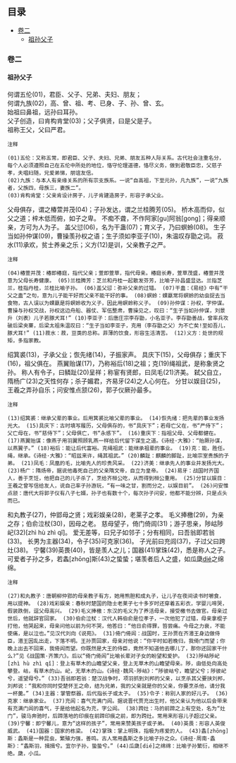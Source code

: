 目录
-----------

<!-- @import "[TOC]" {cmd="toc" depthFrom=1 depthTo=6 orderedList=false} -->
<!-- code_chunk_output -->

* [卷二](#卷二)
	* [祖孙父子](#祖孙父子)

<!-- /code_chunk_output -->

### 卷二

#### 祖孙父子
何谓五伦(01)，君臣、父子、兄弟、夫妇、朋友；  
何谓九族(02)，高、曾、祖、考、已身、子、孙、曾、玄。  
始祖曰鼻祖，远孙曰耳孙。  
父子创造，曰肯构肯堂(03)；父子俱贤，曰是父是子。  
祖称王父，父曰严君。

```
注释

(01)五伦：又称五常，即君臣、父子、夫妇、兄弟、朋友五种人际关系。古代社会注重名分，每个人必须遵照自己在五伦中所处的地位，恪守伦理道德，恪尽义务，做到君敬臣忠，父慈子孝，夫唱妇随，兄爱弟悌，朋谊友信。
(02)九族：与本人有亲缘关系的所有宗支族系。一说“自高祖，下至元孙，凡九族”，一说“九族者，父族四，母族三，妻族二”。
(03)肯构肯堂：父亲肯设计房子，儿子肯建造房子，形容子承父业。
```
父母俱存，谓之椿萱并茂(04)；子孙发达，谓之兰桂腾芳(05)。 桥木高而仰，似父之道；梓木低而俯，如子之卑。 不痴不聋，不作阿家[gu]阿翁[gong]；得亲顺亲，方可为人为子。 盖父愆(06)，名为干蛊(07)；育义子，乃曰螟蛉(08)。 生子当如孙仲谋(09)，曹操羡孙权之语；生子须如李亚子(10)，朱温叹存勖之词。 菽水(11)承欢，贫士养亲之乐；义方(12)是训，父亲教子之严。

```
注释

(04)椿萱并茂：椿即椿庭，指代父亲；萱即萱草，指代母亲。椿庭长寿，萱草茂盛，椿萱并茂意为父母长寿健康。 (05)兰桂腾芳：芝兰和丹桂一起散发芬芳，比喻子孙昌盛显达。兰指芝兰，桂指丹桂，兰桂比喻子孙。 (06)盖父愆：弥补父亲的过错。 (07)干蛊：《易经》中有“干父之蛊”之句，意为儿子能干好而父亲不能干好的事。 (08)螟蛉：蜾蠃常将螟蛉的幼虫捉去当食物，古人误以为蜾蠃是将螟蛉收为义子，因此用螟蛉称义子。 (09)孙仲谋：孙权，字仲谋。曹操与孙权交战，孙权这边舟船、器仗、军伍整肃，曹操见之，叹曰：“生子当如孙仲谋，刘景升（刘表）儿子若豚犬耳!” (10)李亚子：后唐庄宗李存勖，小名亚子。李存勖善战，曾率兵攻破后梁夹寨，后梁太祖朱温叹曰：“生子当如李亚子，克用（李存勖之父）为不亡矣!至如吾儿，豚犬耳!” (11)菽水：菽，豆类的总称。菲薄的饮食，形容生活清苦。 (12)义方：处世的规矩，多指家教。
```
绍箕裘(13)，子承父业；恢先绪(14)，子振家声。 具庆下(15)，父母俱存；重庆下(16)，祖父俱在。 燕翼贻谋(17)，乃称裕后(18)之祖；克(19)绳祖武，是称象贤之孙。 称人有令子，曰鳞趾(20)呈祥；称宦有贤郎，曰凤毛(21)济美。 弑父自立，隋杨广(23)之天性何存；杀子媚君，齐易牙(24)之人心何在。 分甘以娱目(25)，王羲之弄孙自乐；问安惟点颔(26)，郭子仪厥孙最多。

```
注释

(13)绍箕裘：继承父辈的事业。后用箕裘比喻父辈的事业。 (14)恢先绪：把先辈的事业发扬光大。 (15)具庆下：古时填写履历，父母俱存的，书“具庆下”；若母亡父在，书“严侍下”；父亡母在，书“慈侍下”；父母俱亡，书“永感下”。 (16)重庆下：指祖父母、父母都健在。 (17)燕翼贻谋：像燕子用羽翼照顾乳燕一样给后代留下谋生之道。《诗经·大雅》：“贻厥孙谋，以燕翼子。” (18)裕后：能让后代富裕。克绳祖武：能继承祖辈的事业。 (19)克：能，胜任。绳，继承。《诗经·大雅》：“昭兹来许，绳其祖武。” (20)麟趾：麒麟的脚趾，比喻宗室贵族的子弟。 (21)凤毛：凤凰的毛，比喻先人的珍贵风采。 (22)济美：继承先人的事业并发扬光大。 (23)杨广：隋炀帝，据说他毒死自己的父亲隋文帝，自立为皇帝。 (24)易牙：战国时齐国人，善于烹饪，他把自己的儿子杀了，烹给齐桓公吃，从而得到桓公重用。 (25)分甘以娱目：王羲之曾写信给友人，说自己率子孙游玩，“有一味之甘，割而分之，以娱目前”。 (26)问安惟点颔：唐代大将郭子仪有八子七婿，孙子也有数十个，每次孙子问安，他都不能分辨，只是点头而已。
```
和丸教子(27)，仲郢母之贤；戏彩娱亲(28)，老莱子之孝。 毛义捧檄(29)，为亲之存；伯俞泣杖(30)，因母之老。 慈母望子，倚门倚闾(31)；游子思亲，陟岵陟屺(32)[zhì hù zhì qǐ]。 爱无差等，曰兄子如邻子；分有相同，曰吾翁即若翁(33)。 长男为主器(34)，令子(35)可克家(36)。 子光前曰充闾(37)，子过父曰跨灶(38)。 宁馨(39)英畏(40)，皆是羡人之儿；国器(41)掌珠(42)，悉是称人之子。 可爱者子孙之多，若螽[zhōng]斯(43)之蛰蛰；堪羡者后人之盛，如瓜瓞[dié](44)之绵绵。

```
注释

(27)和丸教子：唐朝柳仲郢的母亲教子有方，她用熊胆和成丸子，让儿子在夜间读书时嚼食，用以提神。 (28)戏彩娱亲：春秋时楚国的隐士老莱子七十多岁时还穿着五彩衣，学婴儿啼哭，假装跌倒，逗父母高兴。 (29)毛义捧檄：东汉的毛义为了养活母亲，接受檄书去做官。母亲过世后，他就辞官回家。 (30)伯俞泣杖：汉代人韩伯俞是位孝子，一次他犯了过错，母亲拿棍子打他，他哭起来，母亲问他以前为何不哭，他答曰：“他日俞得罪，笞尝痛。今母之力衰，不能使痛，是以泣也。”见汉代刘向《说苑》。 (31)倚门倚闾：战国时，王孙贾在齐湣王身边做侍臣，湣王因乱出走，下落不明。王孙贾回家，母亲对他说：“你平时如若晚归，我倚门而望；你晚上出去不回来，我倚闾而望。你既然是大王的侍臣，竟然不知道他去哪儿了，那你还回家干什么?”见《战国策·齐策六》。后以“倚门倚闾”比喻长辈对子女的盼望和爱护。 (32)陟岵陟屺[zhì hù zhì qǐ]：登上有草木的山瞻望父亲，登上无草木的山瞻望母亲。陟，由低处向高处攀登。岵，有草木的山。屺，无草木的山。《诗经·魏风·陟岵》：“陟彼岵兮，瞻望父兮；陟彼屺兮，遥望母兮。” (33)吾翁即若翁：楚汉战争时，项羽抓到刘邦的父亲，以烹杀其父要挟刘邦，刘邦说：“我和你同时受楚怀王之命，结为兄弟，我的父亲就是你的父亲，你要烹杀他，请分我一杯羹。” (34)主器：掌管祭器，后代指长子或太子。 (35)令子：称别人家的好儿子。 (36)克家：继承家业。 (37)充闾：喜气充满门闾。据说晋代贾充出生时，他父亲认为他以后会带来有充满门闾的喜气，于是给他起名为充，字公闾。 (38)跨灶：马的前蹄之上有空处，名为“灶门”，骏马奔驰时，后蹄落地的印痕在前蹄印痕之前，即为跨灶。常用来形容儿子超过父亲。 (39)宁馨：即宁馨儿，意为“这样的孩子”，常用来赞美孩子或子弟。 (40)英畏：形容人英俊威武。 (41)国器：国家的栋梁。 (42)掌珠：掌上明珠，指极为疼爱的人。 (43)螽[zhōng]斯：螽斯是一种昆虫，繁殖力强，善鸣。古人常用螽斯之多比喻子孙之众。《诗经·周南·螽斯》：“螽斯羽，揖揖兮。宜尔子孙，蛰蛰兮。” (44)瓜瓞[dié]之绵绵：比喻子孙繁衍，相继不绝。瓞，小瓜。
```
